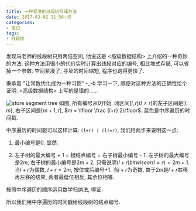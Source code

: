 ```yaml
---
title: 一种紧凑的线段树存储方法
date: 2017-03-02 11:56:45
categories:
- 笔记
tags:
- 线段树
---
```

发现马老师的线段树只用两倍空间, 他说这是 <高级数据结构> 上介绍的一种奇妙的方法. 这种方法用很小的代价实时计算出线段对应的编号, 相比堆式存储, 可以省掉一个参数. 空间紧凑了, 寻址的时间缩短, 程序也跑得更快了. 

秉承着 "让常数优化成为一种习惯" -_-b 学习一下, 顺便对这种方法的正确性给个证明. <高级数据结构> 上写的是错的......
<!--more-->
![store segment tree](/images/store-segment-tree.jpg)
如图. 所有编号从0开始. 闭区间$[l, r] (l \not= r)$的左子区间是$[l, m]$, 右子区间是$[m+1, r]$, $m = \lfloor \frac {l+r} 2\rfloor$. 蓝色是中序遍历的时间戳.

中序遍历的时间戳可以这样计算: `(l+r) | (l!=r)`, 我们用两步来说明这一点:

1. 最小编号是0. 显然.

2. 左子树的最大编号 + 1 = 根结点编号 = 右子树最小编号 - 1.
左子树的最大编号是$2m$, 右子树的最小编号是$2m+2$, 只需说明$(l+r) bitwiseor (l\not=r) = 2m+1$. 当$l+r$为偶数, $l+r=2m$, 按位或后编号+1. 当$l+r$为奇数, 由于$2m$是$l+r$右移再左移的结果, 两者最低位相反, 其余位相等.

按照中序遍历的顺序运用数学归纳法, 得证.

所以我们用中序遍历的时间戳给线段树的结点编号.